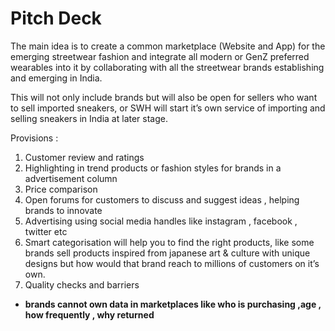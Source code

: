 # Pitch Deck

The main idea is to create a common marketplace (Website and App) for the emerging streetwear fashion and integrate all modern or GenZ preferred wearables into it by collaborating with all the streetwear brands establishing and emerging in India.

This will not only include brands but will also be open for sellers who want to sell imported sneakers, or SWH will start it’s own service of importing and selling sneakers in India at later stage.

Provisions :

1. Customer review and ratings
2. Highlighting in trend products or fashion styles for brands in a advertisement column
3. Price comparison
4. Open forums for customers to discuss and suggest ideas , helping brands to innovate
5. Advertising using social media handles like instagram , facebook , twitter etc
6. Smart categorisation will help you to find the right products, like some brands sell products inspired from japanese art & culture with unique designs but how would that brand reach to millions of customers on it’s own.
7. Quality checks and barriers

- **brands cannot own data in marketplaces like who is purchasing ,age  , how frequently , why returned**